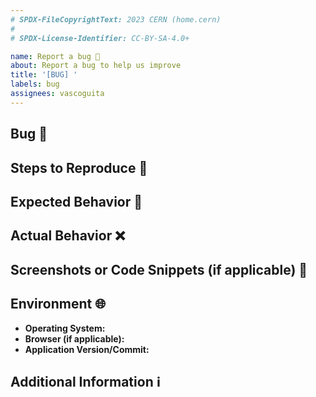 ```yaml
---
# SPDX-FileCopyrightText: 2023 CERN (home.cern)
#
# SPDX-License-Identifier: CC-BY-SA-4.0+

name: Report a bug 🐛
about: Report a bug to help us improve
title: '[BUG] '
labels: bug
assignees: vascoguita
---
```


## Bug 📝

<!-- A clear and concise description of what the bug is. -->

## Steps to Reproduce 🔄

<!-- Enumerate all the steps to reproduce the bug again. -->

## Expected Behavior 🤔

<!-- A clear and concise description of what you expected to happen. -->

## Actual Behavior ❌

<!-- A clear and concise description of what actually happened. -->

## Screenshots or Code Snippets (if applicable) 📸

<!--
  If applicable, add screenshots or code snippets to help explain your problem.
-->

## Environment 🌐

- **Operating System:**
- **Browser (if applicable):**
- **Application Version/Commit:**

## Additional Information ℹ️

<!--
  Add any other information about the problem, such as relevant logs or error
  messages.
-->
